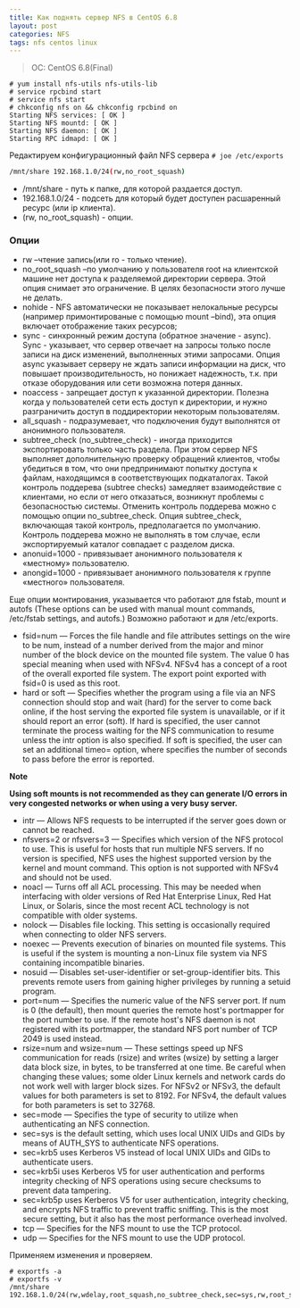 ```yaml
---
title: Как поднять сервер NFS в CentOS 6.8
layout: post
categories: NFS
tags: nfs centos linux
---
```


> OC: CentOS 6.8(Final)

```
# yum install nfs-utils nfs-utils-lib
# service rpcbind start
# service nfs start
# chkconfig nfs on && chkconfig rpcbind on
Starting NFS services: [ OK ]
Starting NFS mountd: [ OK ]
Starting NFS daemon: [ OK ]
Starting RPC idmapd: [ OK ]
```
Редактируем конфигурационный файл NFS сервера `# joe /etc/exports`

```bash
/mnt/share 192.168.1.0/24(rw,no_root_squash)
```
* /mnt/share - путь к папке, для которой раздается доступ.
* 192.168.1.0/24 - подсеть для который будет доступен расшаренный ресурс (или ip клиента).
* (rw, no_root_squash) - опции.

### Опции

* rw –чтение запись(или ro - только чтение).
* no_root_squash –по умолчанию у пользователя root на клиентской машине нет доступа к разделяемой директории сервера. Этой опция снимает это ограничение. В целях безопасности этого лучше не делать.
* nohide - NFS автоматически не показывает нелокальные ресурсы (например примонтированые с помощью mount –bind), эта опция включает отображение таких ресурсов;
* sync - синхронный режим доступа (обратное значение - async). Sync - указывает, что сервер отвечает на запросы только после записи на диск изменений, выполненных этими запросами. Опция async указывает серверу не ждать записи информации на диск, что повышает производительность, но понижает надежность, т.к. при отказе оборудования или сети возможна потеря данных.
* noaccess - запрещает доступ к указанной директории. Полезна когда у пользователей сети  есть доступ к  директории, и нужно разграничить доступ в поддиректории некоторым пользователям.
* all_squash - подразумевает, что подключения будут выполнятся от анонимного пользователя.
* subtree_check (no_subtree_check) - иногда приходится экспортировать только часть раздела. При этом сервер NFS выполняет дополнительную проверку обращений клиентов, чтобы убедиться в том, что они предпринимают попытку доступа к файлам, находящимся в соответствующих подкаталогах. Такой контроль поддерева (subtree checks) замедляет взаимодействие с клиентами, но если от него отказаться, возникнут проблемы с безопасностью системы. Отменить контроль поддерева можно с помощью опции no_subtree_check. Опция subtree_check, включающая такой контроль, предполагается по умолчанию. Контроль поддерева можно не выполнять в том случае, если экспортируемый каталог совпадает с разделом диска.
* anonuid=1000 - привязывает анонимного пользователя к «местному» пользователю.
* anongid=1000 - привязывает анонимного пользователя к группе «местного» пользователя.

Еще опции монтирования, указывается что работают для fstab, mount и autofs (These options can be used with manual mount commands, /etc/fstab settings, and autofs.) Возможно работают и для /etc/exports.

* fsid=num — Forces the file handle and file attributes settings on the wire to be num, instead of a number derived from the major and minor number of the block device on the mounted file system. The value 0 has special meaning when used with NFSv4. NFSv4 has a concept of a root of the overall exported file system. The export point exported with fsid=0 is used as this root.
* hard or soft — Specifies whether the program using a file via an NFS connection should stop and wait (hard) for the server to come back online, if the host serving the exported file system is unavailable, or if it should report an error (soft).
If hard is specified, the user cannot terminate the process waiting for the NFS communication to resume unless the intr option is also specified.
If soft is specified, the user can set an additional timeo=<value> option, where <value> specifies the number of seconds to pass before the error is reported.

**Note**

**Using soft mounts is not recommended as they can generate I/O errors in very congested networks or when using a very busy server.**

* intr — Allows NFS requests to be interrupted if the server goes down or cannot be reached.
* nfsvers=2 or nfsvers=3 — Specifies which version of the NFS protocol to use. This is useful for hosts that run multiple NFS servers. If no version is specified, NFS uses the highest supported version by the kernel and mount command. This option is not supported with NFSv4 and should not be used.
* noacl — Turns off all ACL processing. This may be needed when interfacing with older versions of Red Hat Enterprise Linux, Red Hat Linux, or Solaris, since the most recent ACL technology is not compatible with older systems.
* nolock — Disables file locking. This setting is occasionally required when connecting to older NFS servers.
* noexec — Prevents execution of binaries on mounted file systems. This is useful if the system is mounting a non-Linux file system via NFS containing incompatible binaries.
* nosuid — Disables set-user-identifier or set-group-identifier bits. This prevents remote users from gaining higher privileges by running a setuid program.
* port=num — Specifies the numeric value of the NFS server port. If num is 0 (the default), then mount queries the remote host's portmapper for the port number to use. If the remote host's NFS daemon is not registered with its portmapper, the standard NFS port number of TCP 2049 is used instead.
* rsize=num and wsize=num — These settings speed up NFS communication for reads (rsize) and writes (wsize) by setting a larger data block size, in bytes, to be transferred at one time. Be careful when changing these values; some older Linux kernels and network cards do not work well with larger block sizes. For NFSv2 or NFSv3, the default values for both parameters is set to 8192. For NFSv4, the default values for both parameters is set to 32768.
* sec=mode — Specifies the type of security to utilize when authenticating an NFS connection.
* sec=sys is the default setting, which uses local UNIX UIDs and GIDs by means of AUTH_SYS to authenticate NFS operations.
* sec=krb5 uses Kerberos V5 instead of local UNIX UIDs and GIDs to authenticate users.
* sec=krb5i uses Kerberos V5 for user authentication and performs integrity checking of NFS operations using secure checksums to prevent data tampering.
* sec=krb5p uses Kerberos V5 for user authentication, integrity checking, and encrypts NFS traffic to prevent traffic sniffing. This is the most secure setting, but it also has the most performance overhead involved.
* tcp — Specifies for the NFS mount to use the TCP protocol.
* udp — Specifies for the NFS mount to use the UDP protocol.

Применяем изменения и проверяем.
```
# exportfs -a
# exportfs -v
/mnt/share 192.168.1.0/24(rw,wdelay,root_squash,no_subtree_check,sec=sys,rw,root_squash,no_all_squash)
```